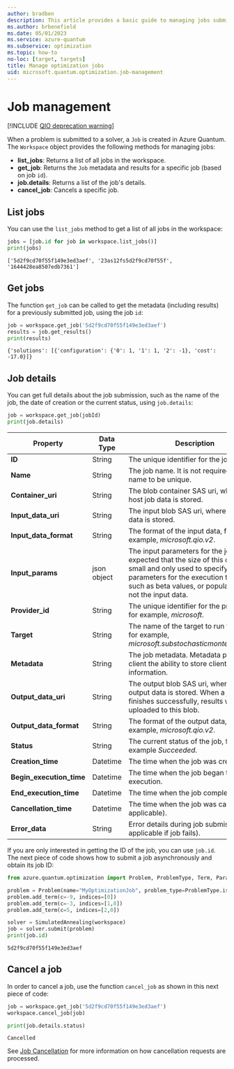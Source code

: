```yaml
---
author: bradben
description: This article provides a basic guide to managing jobs submitted for solving optimization problems in Azure Quantum using Python.
ms.author: brbenefield
ms.date: 05/01/2023
ms.service: azure-quantum
ms.subservice: optimization
ms.topic: how-to
no-loc: [target, targets]
title: Manage optimization jobs
uid: microsoft.quantum.optimization.job-management
---
```


# Job management

[!INCLUDE [QIO deprecation warning](includes/qio-deprecate-warning.md)]

When a problem is submitted to a solver, a `Job` is created in Azure Quantum. The `Workspace` object provides the following methods for managing jobs:

- **list_jobs**: Returns a list of all jobs in the workspace.
- **get_job**: Returns the `Job` metadata and results for a specific job
    (based on job `id`).
- **job.details**: Returns a list of the job's details.
- **cancel_job**: Cancels a specific job.

## List jobs

You can use the `list_jobs` method to get a list of all jobs in the workspace:

```py
jobs = [job.id for job in workspace.list_jobs()]
print(jobs)
```

```output
['5d2f9cd70f55f149e3ed3aef', '23as12fs5d2f9cd70f55f', '1644428ea8507edb7361']
```


## Get jobs

The function `get_job` can be called to get the metadata (including results) for a previously submitted job, using the job `id`:

```py
job = workspace.get_job('5d2f9cd70f55f149e3ed3aef')
results = job.get_results()
print(results)
```

```output
{'solutions': [{'configuration': {'0': 1, '1': 1, '2': -1}, 'cost': -17.0}]}
```
## Job details

You can get full details about the job submission, such as the name of the job, the date of creation or the current status, using `job.details`:

```py
job = workspace.get_job(jobId)
print(job.details)
```

|Property|Data Type| Description|
|-----|----|----|
|**ID**|String|The unique identifier for the job. |
|**Name**|String| The job name. It is not required for the name to be unique. |
|**Container_uri**|String| The blob container SAS uri, where the host job data is stored.|
|**Input_data_uri**|String| The input blob SAS uri, where the input data is stored.|
|**Input_data_format**|String| The format of the input data, for example, _microsoft.qio.v2_.|
|**Input_params**|json object| The input parameters for the job. It is expected that the size of this object is small and only used to specify parameters for the execution target, such as beta values, or population size, not the input data.|
|**Provider_id**|String| The unique identifier for the provider, for example, _microsoft_.|
|**Target**|String| The name of the target to run the job, for example, _microsoft.substochasticmontecarlo.cpu_.|
|**Metadata**|String| The job metadata. Metadata provides client the ability to store client-specific information.|
|**Output_data_uri**|String| The output blob SAS uri, where the output data is stored. When a job finishes successfully, results will be uploaded to this blob.|
|**Output_data_format**|String| The format of the output data, for example, _microsoft.qio.v2_.|
|**Status**|String| The current status of the job, for example _Succeeded_.|
|**Creation_time**|Datetime| The time when the job was created.|
|**Begin_execution_time**|Datetime| The time when the job began the execution.|
|**End_execution_time**|Datetime| The time when the job completed.|
|**Cancellation_time**|Datetime| The time when the job was cancelled (if applicable).|
|**Error_data**|String| Error details during job submission (only applicable if job fails).|

If you are only interested in getting the ID of the job, you can use `job.id`. The next piece of code shows how to submit a job asynchronously and obtain its job ID:

```py
from azure.quantum.optimization import Problem, ProblemType, Term, ParallelTempering, SimulatedAnnealing

problem = Problem(name="MyOptimizationJob", problem_type=ProblemType.ising)
problem.add_term(c=-9, indices=[0])
problem.add_term(c=-3, indices=[1,0])
problem.add_term(c=5, indices=[2,0])

solver = SimulatedAnnealing(workspace)
job = solver.submit(problem)
print(job.id)
```

```output
5d2f9cd70f55f149e3ed3aef
```

## Cancel a job

In order to cancel a job, use the function `cancel_job` as shown in this next piece of code:

```py
job = workspace.get_job('5d2f9cd70f55f149e3ed3aef')
workspace.cancel_job(job)

print(job.details.status)
```

```output
Cancelled
```
See [Job Cancellation](xref:microsoft.quantum.azure-quantum-overview#job-cancellation) for more information on how cancellation requests are processed.
